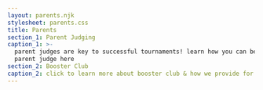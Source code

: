 ```yaml
---
layout: parents.njk
stylesheet: parents.css
title: Parents
section_1: Parent Judging
caption_1: >-
  parent judges are key to successful tournaments! learn how you can become a
  parent judge here
section_2: Booster Club
caption_2: click to learn more about booster club & how we provide for our students!
---
```


